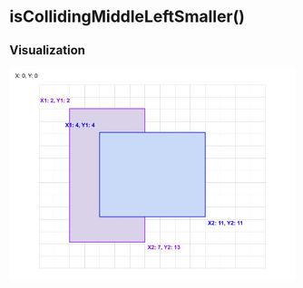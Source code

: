 # isCollidingMiddleLeftSmaller()

## Visualization

![alt text](../../../../../assets/images/is-colliding-middle-left-smaller.jpg "isCollidingMiddleLeftSmaller")
